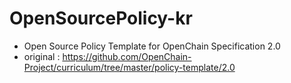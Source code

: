 # OpenSourcePolicy-kr
* Open Source Policy Template for OpenChain Specification 2.0
* original : https://github.com/OpenChain-Project/curriculum/tree/master/policy-template/2.0
